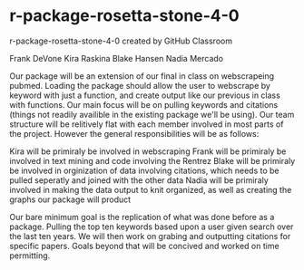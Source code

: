 # r-package-rosetta-stone-4-0
r-package-rosetta-stone-4-0 created by GitHub Classroom

Frank DeVone
Kira Raskina
Blake Hansen
Nadia Mercado

Our package will be an extension of our final in class on webscrapeing pubmed.   Loading the package should allow the user to webscrape by keyword with just a function, and create output like our previous in class with functions.   Our main focus will be on pulling keywords and citations (things not readily availible in the existing package we'll be using).  Our team structure will be relitively flat with each member involved in most parts of the project.  However the general responsibilities will be as follows:

Kira will be primiraly be involved in webscraping
Frank will be primiraly be involved in text mining and code involving the Rentrez
Blake will be primiraly be involved in orginization of data involving citations, which needs to be pulled seperatly and joined with the other data
Nadia will be primiraly involved in making the data output to knit organized, as well as creating the graphs our package will product

Our bare minimum goal is the replication of what was done before as a package.  Pulling the top ten keywords based upon a user given search over the last ten years.   We will then work on grabing and outputting citations for specific papers.  Goals beyond that will be concived and worked on time permitting.
